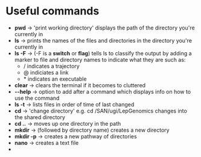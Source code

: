 # Useful commands

- **pwd** &#8594; 'print working directory' displays the path of the directory you're currently in
- **ls** &#8594; prints the names of the files and directories in the directory you're currently in
- **ls -F** &#8594; (-F is a **switch** or **flag**) tells ls to classify the output by adding a marker to file and directory names to indicate what they are such as:
    - / indicates a trajectory
    - @ indiciates a link
    - \* indicates an executable
- **clear** &#8594; clears the terminal if it becomes to cluttered
- **--help** &#8594; option to add after a command which displays info on how to use the command
- **ls -t** &#8594; lists files in order of time of last changed
- **cd** &#8594; 'change directory' e.g. cd /SAN/ugi/LepGenomics changes into the shared directory
- **cd ..** &#8594; moves up one directory in the path
- **mkdir** &#8594; (followed by directory name) creates a new directory
- **mkdir -p** &#8594; creates a new pathway of directories
- **nano** &#8594; creates a text file
- 


